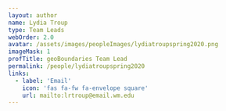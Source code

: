 ```yaml
---
layout: author
name: Lydia Troup
type: Team Leads
webOrder: 2.0
avatar: /assets/images/peopleImages/lydiatroupspring2020.png
imageMask: 1
profTitle: geoBoundaries Team Lead
permalink: /people/lydiatroupspring2020
links:
  - label: 'Email'
    icon: 'fas fa-fw fa-envelope square'
    url: mailto:lrtroup@email.wm.edu
---
```

